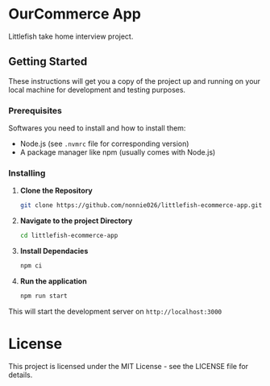 # OurCommerce App

Littlefish take home interview project.

## Getting Started

These instructions will get you a copy of the project up and running on your local machine for development and testing purposes.

### Prerequisites

Softwares you need to install and how to install them:

- Node.js (see `.nvmrc` file for corresponding version)
- A package manager like npm (usually comes with Node.js)

### Installing

1. **Clone the Repository**

   ```bash
   git clone https://github.com/nonnie026/littlefish-ecommerce-app.git

   ```

2. **Navigate to the project Directory**

   ```bash
   cd littlefish-ecommerce-app

   ```

3. **Install Dependacies**

   ```bash
   npm ci

   ```

4. **Run the application**

   ```bash
   npm run start
   ```

This will start the development server on `http://localhost:3000`

# License

This project is licensed under the MIT License - see the LICENSE file for details.
